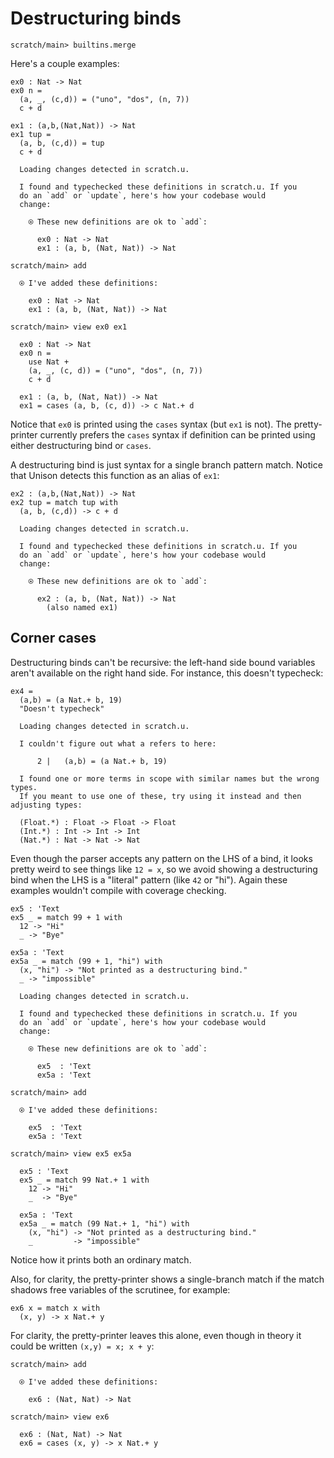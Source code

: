 # Destructuring binds

``` ucm :hide
scratch/main> builtins.merge
```

Here's a couple examples:

``` unison
ex0 : Nat -> Nat
ex0 n =
  (a, _, (c,d)) = ("uno", "dos", (n, 7))
  c + d

ex1 : (a,b,(Nat,Nat)) -> Nat
ex1 tup =
  (a, b, (c,d)) = tup
  c + d
```

``` ucm :added-by-ucm
  Loading changes detected in scratch.u.

  I found and typechecked these definitions in scratch.u. If you
  do an `add` or `update`, here's how your codebase would
  change:

    ⍟ These new definitions are ok to `add`:
    
      ex0 : Nat -> Nat
      ex1 : (a, b, (Nat, Nat)) -> Nat
```

``` ucm
scratch/main> add

  ⍟ I've added these definitions:

    ex0 : Nat -> Nat
    ex1 : (a, b, (Nat, Nat)) -> Nat

scratch/main> view ex0 ex1

  ex0 : Nat -> Nat
  ex0 n =
    use Nat +
    (a, _, (c, d)) = ("uno", "dos", (n, 7))
    c + d

  ex1 : (a, b, (Nat, Nat)) -> Nat
  ex1 = cases (a, b, (c, d)) -> c Nat.+ d
```

Notice that `ex0` is printed using the `cases` syntax (but `ex1` is not). The pretty-printer currently prefers the `cases` syntax if definition can be printed using either destructuring bind or `cases`.

A destructuring bind is just syntax for a single branch pattern match. Notice that Unison detects this function as an alias of `ex1`:

``` unison
ex2 : (a,b,(Nat,Nat)) -> Nat
ex2 tup = match tup with
  (a, b, (c,d)) -> c + d
```

``` ucm :added-by-ucm
  Loading changes detected in scratch.u.

  I found and typechecked these definitions in scratch.u. If you
  do an `add` or `update`, here's how your codebase would
  change:

    ⍟ These new definitions are ok to `add`:
    
      ex2 : (a, b, (Nat, Nat)) -> Nat
        (also named ex1)
```

## Corner cases

Destructuring binds can't be recursive: the left-hand side bound variables aren't available on the right hand side. For instance, this doesn't typecheck:

``` unison :error
ex4 =
  (a,b) = (a Nat.+ b, 19)
  "Doesn't typecheck"
```

``` ucm :added-by-ucm
  Loading changes detected in scratch.u.

  I couldn't figure out what a refers to here:

      2 |   (a,b) = (a Nat.+ b, 19)

  I found one or more terms in scope with similar names but the wrong types.
  If you meant to use one of these, try using it instead and then adjusting types:

  (Float.*) : Float -> Float -> Float
  (Int.*) : Int -> Int -> Int
  (Nat.*) : Nat -> Nat -> Nat
```

Even though the parser accepts any pattern on the LHS of a bind, it looks pretty weird to see things like `12 = x`, so we avoid showing a destructuring bind when the LHS is a "literal" pattern (like `42` or "hi"). Again these examples wouldn't compile with coverage checking.

``` unison
ex5 : 'Text
ex5 _ = match 99 + 1 with
  12 -> "Hi"
  _ -> "Bye"

ex5a : 'Text
ex5a _ = match (99 + 1, "hi") with
  (x, "hi") -> "Not printed as a destructuring bind."
  _ -> "impossible"
```

``` ucm :added-by-ucm
  Loading changes detected in scratch.u.

  I found and typechecked these definitions in scratch.u. If you
  do an `add` or `update`, here's how your codebase would
  change:

    ⍟ These new definitions are ok to `add`:
    
      ex5  : 'Text
      ex5a : 'Text
```

``` ucm
scratch/main> add

  ⍟ I've added these definitions:

    ex5  : 'Text
    ex5a : 'Text

scratch/main> view ex5 ex5a

  ex5 : 'Text
  ex5 _ = match 99 Nat.+ 1 with
    12 -> "Hi"
    _  -> "Bye"

  ex5a : 'Text
  ex5a _ = match (99 Nat.+ 1, "hi") with
    (x, "hi") -> "Not printed as a destructuring bind."
    _         -> "impossible"
```

Notice how it prints both an ordinary match.

Also, for clarity, the pretty-printer shows a single-branch match if the match shadows free variables of the scrutinee, for example:

``` unison :hide
ex6 x = match x with
  (x, y) -> x Nat.+ y
```

For clarity, the pretty-printer leaves this alone, even though in theory it could be written `(x,y) = x; x + y`:

``` ucm
scratch/main> add

  ⍟ I've added these definitions:

    ex6 : (Nat, Nat) -> Nat

scratch/main> view ex6

  ex6 : (Nat, Nat) -> Nat
  ex6 = cases (x, y) -> x Nat.+ y
```
